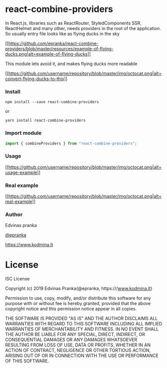 # react-combine-providers

In React.js, libraries such as ReactRouter, StyledComponents SSR, ReactHelmet and many other, needs providers in the root of the application. So usually entry file looks like as flying ducks in the sky

[[https://github.com/epranka/react-combine-providers/blob/master/resources/example-of-flying-ducks.png|alt=example-of-flying-ducks]]

This module lets avoid it, and makes flying ducks more readable

[[https://github.com/username/repository/blob/master/img/octocat.png|alt=convert-flying-ducks-to-this]]

### Install

```
npm install --save react-combine-providers
```

or

```
yarn install react-combine-providers
```

### Import module

```js
import { combineProviders } from "react-combine-providers";
```

### Usage

[[https://github.com/username/repository/blob/master/img/octocat.png|alt=usage-example]]

### Real example

[[https://github.com/username/repository/blob/master/img/octocat.png|alt=real-example]]

### Author

Edvinas pranka

[@epranka](https://twitter.com/epranka)

https://www.kodmina.lt

# License

ISC License

Copyright (c) 2019 Edvinas Pranka(@epranka, https:///www.kodmina.lt)

Permission to use, copy, modify, and/or distribute this software for any
purpose with or without fee is hereby granted, provided that the above
copyright notice and this permission notice appear in all copies.

THE SOFTWARE IS PROVIDED "AS IS" AND THE AUTHOR DISCLAIMS ALL WARRANTIES
WITH REGARD TO THIS SOFTWARE INCLUDING ALL IMPLIED WARRANTIES OF
MERCHANTABILITY AND FITNESS. IN NO EVENT SHALL THE AUTHOR BE LIABLE FOR
ANY SPECIAL, DIRECT, INDIRECT, OR CONSEQUENTIAL DAMAGES OR ANY DAMAGES
WHATSOEVER RESULTING FROM LOSS OF USE, DATA OR PROFITS, WHETHER IN AN
ACTION OF CONTRACT, NEGLIGENCE OR OTHER TORTIOUS ACTION, ARISING OUT OF
OR IN CONNECTION WITH THE USE OR PERFORMANCE OF THIS SOFTWARE.
